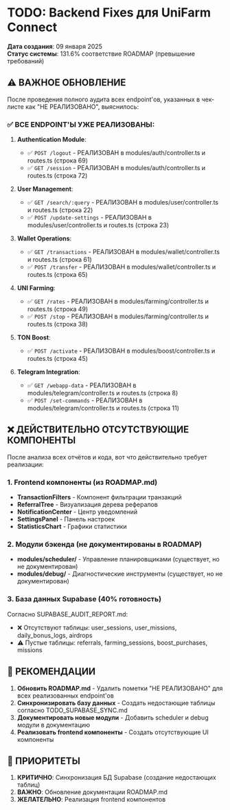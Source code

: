 # TODO: Backend Fixes для UniFarm Connect

**Дата создания**: 09 января 2025  
**Статус системы**: 131.6% соответствие ROADMAP (превышение требований)  

## ⚠️ ВАЖНОЕ ОБНОВЛЕНИЕ

После проведения полного аудита всех endpoint'ов, указанных в чек-листе как "НЕ РЕАЛИЗОВАНО", выяснилось:

### ✅ ВСЕ ENDPOINT'Ы УЖЕ РЕАЛИЗОВАНЫ:

1. **Authentication Module**:
   - ✅ `POST /logout` - РЕАЛИЗОВАН в modules/auth/controller.ts и routes.ts (строка 69)
   - ✅ `GET /session` - РЕАЛИЗОВАН в modules/auth/controller.ts и routes.ts (строка 72)

2. **User Management**:
   - ✅ `GET /search/:query` - РЕАЛИЗОВАН в modules/user/controller.ts и routes.ts (строка 22)
   - ✅ `POST /update-settings` - РЕАЛИЗОВАН в modules/user/controller.ts и routes.ts (строка 23)

3. **Wallet Operations**:
   - ✅ `GET /transactions` - РЕАЛИЗОВАН в modules/wallet/controller.ts и routes.ts (строка 61)
   - ✅ `POST /transfer` - РЕАЛИЗОВАН в modules/wallet/controller.ts и routes.ts (строка 65)

4. **UNI Farming**:
   - ✅ `GET /rates` - РЕАЛИЗОВАН в modules/farming/controller.ts и routes.ts (строка 49)
   - ✅ `POST /stop` - РЕАЛИЗОВАН в modules/farming/controller.ts и routes.ts (строка 38)

5. **TON Boost**:
   - ✅ `POST /activate` - РЕАЛИЗОВАН в modules/boost/controller.ts и routes.ts (строка 45)

6. **Telegram Integration**:
   - ✅ `GET /webapp-data` - РЕАЛИЗОВАН в modules/telegram/controller.ts и routes.ts (строка 8)
   - ✅ `POST /set-commands` - РЕАЛИЗОВАН в modules/telegram/controller.ts и routes.ts (строка 11)

## ❌ ДЕЙСТВИТЕЛЬНО ОТСУТСТВУЮЩИЕ КОМПОНЕНТЫ

После анализа всех отчётов и кода, вот что действительно требует реализации:

### 1. Frontend компоненты (из ROADMAP.md)
- **TransactionFilters** - Компонент фильтрации транзакций  
- **ReferralTree** - Визуализация дерева рефералов  
- **NotificationCenter** - Центр уведомлений  
- **SettingsPanel** - Панель настроек  
- **StatisticsChart** - Графики статистики  

### 2. Модули бэкенда (не документированы в ROADMAP)
- **modules/scheduler/** - Управление планировщиками (существует, но не документирован)
- **modules/debug/** - Диагностические инструменты (существует, но не документирован)

### 3. База данных Supabase (40% готовность)
Согласно SUPABASE_AUDIT_REPORT.md:
- ❌ Отсутствуют таблицы: user_sessions, user_missions, daily_bonus_logs, airdrops
- ⚠️ Пустые таблицы: referrals, farming_sessions, boost_purchases, missions

## 📝 РЕКОМЕНДАЦИИ

1. **Обновить ROADMAP.md** - Удалить пометки "НЕ РЕАЛИЗОВАНО" для всех реализованных endpoint'ов
2. **Синхронизировать базу данных** - Создать недостающие таблицы согласно TODO_SUPABASE_SYNC.md
3. **Документировать новые модули** - Добавить scheduler и debug модули в документацию
4. **Реализовать frontend компоненты** - Создать отсутствующие UI компоненты

## 🎯 ПРИОРИТЕТЫ

1. **КРИТИЧНО**: Синхронизация БД Supabase (создание недостающих таблиц)
2. **ВАЖНО**: Обновление документации ROADMAP.md
3. **ЖЕЛАТЕЛЬНО**: Реализация frontend компонентов